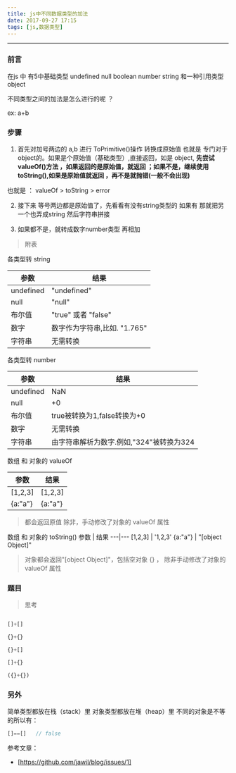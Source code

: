 ```yaml
---
title: js中不同数据类型的加法
date: 2017-09-27 17:15
tags: [js,数据类型]
---
```

--------

### 前言
在js 中 有5中基础类型 undefined null boolean number string  和一种引用类型 object

不同类型之间的加法是怎么进行的呢 ？

<!-- more -->
ex:  a+b

### 步骤
1. 首先对加号两边的 a,b 进行  ToPrimitive()操作  转换成原始值 也就是 专门对于object的。如果是个原始值（基础类型）,直接返回，如是 object,
**先尝试valueOf()方法 ，如果返回的是原始值，就返回 ；如果不是，继续使用toString(),如果是原始值就返回 ，再不是就抛错(一般不会出现)**

也就是 ：  valueOf  >  toString  >  error


2. 接下来 等号两边都是原始值了，先看看有没有string类型的 如果有 那就把另一个也弄成string 然后字符串拼接

3. 如果都不是，就转成数字number类型 再相加




> 附表

各类型转 string

参数  | 结果
---|---
undefined  |	"undefined"
null  |	"null"
布尔值 |	"true"  或者 "false"
数字   |	数字作为字符串,比如. "1.765"
字符串  |	无需转换



各类型转 number

参数    |	结果
---|---
undefined   |	NaN
null    |	+0
布尔值  |	true被转换为1,false转换为+0
数字    |	无需转换
字符串  |	由字符串解析为数字.例如,"324"被转换为324


数组 和 对象的 valueOf

参数    |	结果
---|---
[1,2,3]   |	[1,2,3]
{a:"a"}    |	{a:"a"}

> 都会返回原值 除非，手动修改了对象的 valueOf 属性

数组 和 对象的 toString()
参数    |	结果
---|---
[1,2,3]   |	'1,2,3'
{a:"a"}    | "[object Object]"

> 对象都会返回"[object Object]"，包括空对象 {} ，  除非手动修改了对象的 valueOf 属性



### 题目
> 思考

```js

[]+[]

{}+{}  

{}+[]

[]+{}

({}+{})

```
### 另外

简单类型都放在栈（stack）里
对象类型都放在堆（heap）里
不同的对象是不等的所以有：
```js
[]==[]   // false

```
参考文章：
- [https://github.com/jawil/blog/issues/1]
